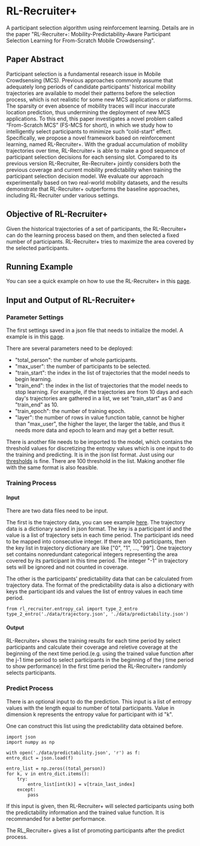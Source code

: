 # RL-Recruiter+

A participant selection algorithm using reinforcement learning. Details are in the paper "RL-Recruiter+: Mobility-Predictability-Aware Participant Selection Learning for From-Scratch Mobile Crowdsensing".

## Paper Abstract

Participant selection is a fundamental research issue in Mobile Crowdsensing (MCS). Previous approaches commonly assume that adequately long periods of candidate participants' historical mobility trajectories are available to model their patterns before the selection process, which is not realistic for some new MCS applications or platforms. The sparsity or even absence of mobility traces will incur inaccurate location prediction, thus undermining the deployment of new MCS applications. To this end, this paper investigates a novel problem called “From-Scratch MCS” (FS-MCS for short), in which we study how to intelligently select participants to minimize such “cold-start” effect. Specifically, we propose a novel framework based on reinforcement learning, named RL-Recruiter+. With the gradual accumulation of mobility trajectories over time, RL-Recruiter+ is able to make a good sequence of participant selection decisions for each sensing slot. Compared to its previous version RL-Recruiter, Re-Recruiter+ jointly considers both the previous coverage and current mobility predictability when training the participant selection decision model. We evaluate our approach experimentally based on two real-world mobility datasets, and the results demonstrate that RL-Recruiter+ outperforms the baseline approaches, including RL-Recruiter under various settings.

## Objective of RL-Recruiter+

Given the historical trajectories of a set of participants, the RL-Recruiter+ can do the learning process based on them, and then selected a fixed number of participants. RL-Recruiter+ tries to maximize the area covered by the selected participants.

## Running Example

You can see a quick example on how to use the RL-Recruiter+ in this [page](https://github.com/chungdz/RL-Recruiter-Plus/blob/master/example/run_example.ipynb).

## Input and Output of RL-Recruiter+

### Parameter Settings
The first settings saved in a json file that needs to initialize the model. A example is in this [page](https://github.com/chungdz/RL-Recruiter-Plus/blob/master/example/data/para_settings.json).

There are several parameters need to be deployed:
* "total_person": the number of whole participants.
* "max_user": the number of participants to be selected.
* "train_start": the index in the list of trajectories that the model needs to begin learning.
* "train_end": the index in the list of trajectories that the model needs to stop learning. For example, if the trajectories are from 10 days and each day's trajectories are gathered in a list, we set "train_start" as 0 and "train_end" as 10.
* "train_epoch": the number of training epoch.
* "layer": the number of rows in value function table, cannot be higher than "max_user", the higher the layer, the larger the table, and thus it needs more data and epoch to learn and may get a better result.

There is another file needs to be imported to the model, which contains the threshold values for discretizing the entropy values which is one input to do the training and predicting. It is in the json list format. Just using our [thresholds](https://github.com/chungdz/RL-Recruiter-Plus/blob/master/example/data/thres.json) is fine. There are 100 threshold in the list. Making another file with the same format is also feasible. 

### Training Process

#### Input
There are two data files need to be input. 

The first is the trajectory data, you can see example [here](https://github.com/chungdz/RL-Recruiter-Plus/blob/master/example/data/trajectory.json). The trajectory data is a dictionary saved in json format. The key is a participant id and the value is a list of trajectory sets in each time period. The participant ids need to be mapped into consecutive integer. If there are 100 participants, then the key list in trajectory dictionary are like ["0", "1", ..., "99"]. One trajectory set contains nonredundant categorical integers representing the area covered by its participant in this time period. The integer "-1" in trajectory sets will be ignored and not counted in coverage.

The other is the participants' predictability data that can be calculated from trajectory data. The format of the predictability data is also a dictionary with keys the participant ids and values the list of entroy values in each time period.

    from rl_recruiter.entropy_cal import type_2_entro
    type_2_entro('./data/trajectory.json', './data/predictability.json')

#### Output
RL-Recruiter+ shows the training results for each time period by select participants and calculate their coverage and reletive coverage at the beginning of the next time period.(e.g. using the trained value function after the j-1 time period to select participants in the beginning of the j time period to show performance) In the first time period the RL-Recruiter+ randomly selects participants.

### Predict Process

There is an optional input to do the prediction. This input is a list of entropy values with the length equal to number of total participants. Value in dimension k represents the entropy value for participant with id "k". 

One can construct this list using the predictability data obtained before.

    import json
    import numpy as np

    with open('./data/predictability.json', 'r') as f:
    entro_dict = json.load(f)

    entro_list = np.zeros((total_person))
    for k, v in entro_dict.items():
        try:
            entro_list[int(k)] = v[train_last_index]
        except:
            pass

 If this input is given, then RL-Recruiter+ will selected participants using both the predictability information and the trained value function. It is recommanded for a better performance. 

 The RL_Recruiter+ gives a list of promoting participants after the predict process.